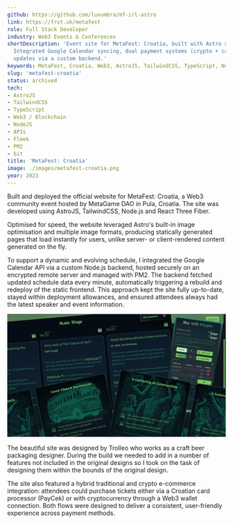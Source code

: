 ```yaml
---
github: https://github.com/luxumbra/mf-irl-astro
link: https://frst.uk/metafest
role: Full Stack Developer
industry: Web3 Events & Conferences
shortDescription: 'Event site for MetaFest: Croatia, built with Astro and Tailwind.
  Integrated Google Calendar syncing, dual payment systems (crypto + card), and real-time
  updates via a custom backend.'
keywords: MetaFest, Croatia, Web3, AstroJS, TailwindCSS, TypeScript, NodeJS, Google Calendar API, PM2, Fleek, Web3 Payments, Crypto Payments
slug: 'metafest-croatia'
status: archived
tech:
- AstroJS
- TailwindCSS
- TypeScript
- Web3 / Blockchain
- NodeJS
- APIs
- Fleek
- PM2
- Git
title: 'MetaFest: Croatia'
image: ./images/metafest-croatia.png
year: 2023
---
```


Built and deployed the official website for MetaFest: Croatia, a Web3 community event hosted by MetaGame DAO in Pula, Croatia. The site was developed using AstroJS, TailwindCSS, Node.js and React Three Fiber.

Optimised for speed, the website leveraged Astro's built-in image optimisation and multiple image formats, producing statically generated pages that load instantly for users, unlike server- or client-rendered content generated on the fly.

To support a dynamic and evolving schedule, I integrated the Google Calendar API via a custom Node.js backend, hosted securely on an encrypted remote server and managed with PM2. The backend fetched updated schedule data every minute, automatically triggering a rebuild and redeploy of the static frontend. This approach kept the site fully up-to-date, stayed within deployment allowances, and ensured attendees always had the latest speaker and event information.

![MetaFest: Croatia Montage](./images/metafest-croatia-montage.png)

The beautiful site was designed by Trolleo who works as a craft beer packaging designer. During the build we needed to add in a number of features not included in the original designs so I took on the task of designing them within the bounds of the original design.


The site also featured a hybrid traditional and crypto e-commerce integration: attendees could purchase tickets either via a Croatian card processor (PayCek) or with cryptocurrency through a Web3 wallet connection. Both flows were designed to deliver a consistent, user-friendly experience across payment methods.

